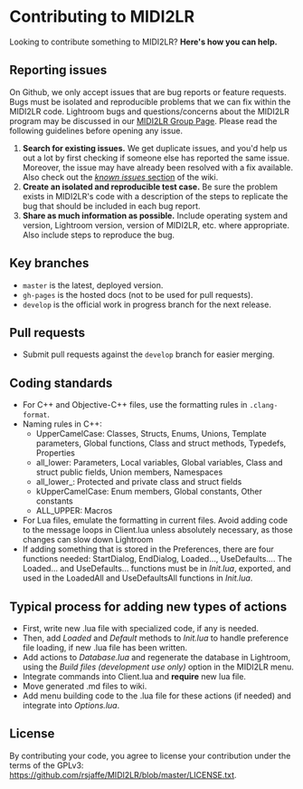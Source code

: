 # Contributing to MIDI2LR

Looking to contribute something to MIDI2LR? **Here's how you can help.**

## Reporting issues

On Github, we only accept issues that are bug reports or feature requests. Bugs must be isolated and reproducible problems that we can fix within the MIDI2LR code. Lightroom bugs and questions/concerns about the MIDI2LR program may be discussed in our [MIDI2LR Group Page](https://groups.google.com/forum/#!forum/midi2lr). Please read the following guidelines before opening any issue.

1. **Search for existing issues.** We get duplicate issues, and you'd help us out a lot by first checking if someone else has reported the same issue. Moreover, the issue may have already been resolved with a fix available. Also check out the [*known issues* section](https://github.com/rsjaffe/MIDI2LR/wiki#faqknown-issues) of the wiki.
2. **Create an isolated and reproducible test case.** Be sure the problem exists in MIDI2LR's code with a description of the steps to replicate the bug that should be included in each bug report.
3. **Share as much information as possible.** Include operating system and version, Lightroom version, version of MIDI2LR, etc. where appropriate. Also include steps to reproduce the bug.

## Key branches

- `master` is the latest, deployed version.
- `gh-pages` is the hosted docs (not to be used for pull requests).
- `develop` is the official work in progress branch for the next release.

## Pull requests

- Submit pull requests against the `develop` branch for easier merging.

## Coding standards
- For C++ and Objective-C++ files, use the formatting rules in `.clang-format`.
- Naming rules in C++:
  - UpperCamelCase: Classes, Structs, Enums, Unions, Template parameters, Global functions, Class and struct methods, Typedefs, Properties
  - all_lower: Parameters, Local variables, Global variables, Class and struct public fields, Union members, Namespaces
  - all_lower_: Protected and private class and struct fields
  - kUpperCamelCase: Enum members, Global constants, Other constants
  - ALL_UPPER: Macros
- For Lua files, emulate the formatting in current files. Avoid adding code to the message loops in Client.lua unless absolutely necessary, as those changes can slow down Lightroom
- If adding something that is stored in the Preferences, there are four functions needed: StartDialog, EndDialog, Loaded..., UseDefaults.... The Loaded... and UseDefaults... functions must be in *Init.lua*, exported, and used in the LoadedAll and UseDefaultsAll functions in *Init.lua*.

## Typical process for adding new types of actions
- First, write new .lua file with specialized code, if any is needed.
- Then, add *Loaded* and *Default* methods to *Init.lua* to handle preference file loading, if new .lua file has been written.
- Add actions to *Database.lua* and regenerate the database in Lightroom, using the *Build files (development use only)* option in the MIDI2LR menu.
- Integrate commands into Client.lua and **require** new lua file.
- Move generated .md files to wiki.
- Add menu building code to the .lua file for these actions (if needed) and integrate into *Options.lua*.

## License

By contributing your code, you agree to license your contribution under the terms of the GPLv3: https://github.com/rsjaffe/MIDI2LR/blob/master/LICENSE.txt.
